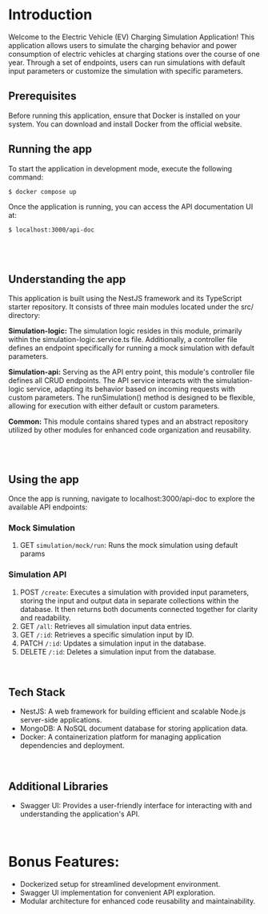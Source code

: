 # Introduction

Welcome to the Electric Vehicle (EV) Charging Simulation Application! This application allows users to simulate the charging behavior and power consumption of electric vehicles at charging stations over the course of one year. Through a set of endpoints, users can run simulations with default input parameters or customize the simulation with specific parameters.



## Prerequisites 
Before running this application, ensure that Docker is installed on your system. You can download and install Docker from the official website.
<br>

## Running the app

To start the application in development mode, execute the following command:

```bash
$ docker compose up
```
Once the application is running, you can access the API documentation UI at:
```bash
$ localhost:3000/api-doc
```
<br>
<br>


## Understanding the app
This application is built using the NestJS framework and its TypeScript starter repository. It consists of three main modules located under the src/ directory:

**Simulation-logic:** The simulation logic resides in this module, primarily within the simulation-logic.service.ts file. Additionally, a controller file defines an endpoint specifically for running a mock simulation with default parameters.

**Simulation-api:** Serving as the API entry point, this module's controller file defines all CRUD endpoints. The API service interacts with the simulation-logic service, adapting its behavior based on incoming requests with custom parameters. The runSimulation() method is designed to be flexible, allowing for execution with either default or custom parameters.

**Common:** This module contains shared types and an abstract repository utilized by other modules for enhanced code organization and reusability.

<br>
<br>

## Using the app
Once the app is running, navigate to localhost:3000/api-doc to explore the available API endpoints:

### Mock Simulation
1. GET `simulation/mock/run`: Runs the mock simulation using default params

### Simulation API
1. POST `/create`: Executes a simulation with provided input parameters, storing the input and output data in separate collections within the database. It then returns both documents connected together for clarity and readability.
2. GET `/all`: Retrieves all simulation input data entries.
3. GET `/:id`: Retrieves a specific simulation input by ID.
4. PATCH `/:id`: Updates a simulation input in the database.
5. DELETE `/:id`: Deletes a simulation input from the database.

<br>

## Tech Stack 
- NestJS: A web framework for building efficient and scalable Node.js server-side applications.
- MongoDB: A NoSQL document database for storing application data.
- Docker:  A containerization platform for managing application dependencies and deployment.

<br>

## Additional Libraries
- Swagger UI: Provides a user-friendly interface for interacting with and understanding the application's API.

<br>

# Bonus Features:
- Dockerized setup for streamlined development environment.
- Swagger UI implementation for convenient API exploration.
- Modular architecture for enhanced code reusability and maintainability.

